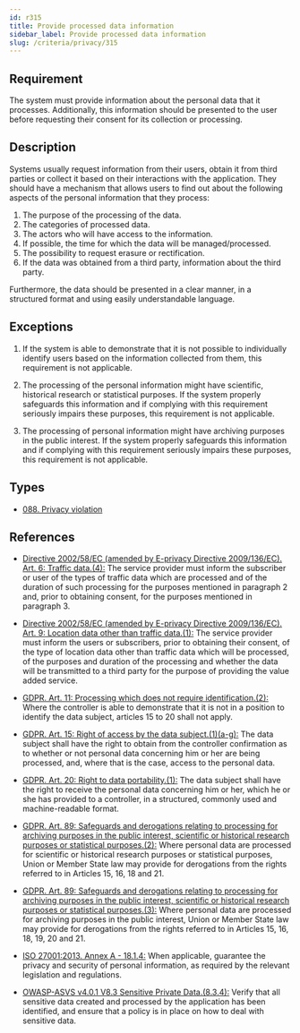 ```yaml
---
id: r315
title: Provide processed data information
sidebar_label: Provide processed data information
slug: /criteria/privacy/315
---
```


## Requirement

The system must provide information about the personal data that it processes.
Additionally, this information should be presented to the user before
requesting their consent for its collection or processing.

## Description

Systems usually request information from their users,
obtain it from third parties
or collect it based on their interactions with the application.
They should have a mechanism that allows users to find out about the following
aspects of the personal information that they process:

1. The purpose of the processing of the data.
2. The categories of processed data.
3. The actors who will have access to the information.
4. If possible, the time for which the data will be managed/processed.
5. The possibility to request erasure or rectification.
6. If the data was obtained from a third party, information about the third
party.

Furthermore, the data should be presented in a clear manner,
in a structured format and using easily understandable language.

## Exceptions

1. If the system is able to demonstrate that it is not possible to individually
identify users based on the information collected from them,
this requirement is not applicable.

2. The processing of the personal information might have scientific,
historical research or statistical purposes.
If the system properly safeguards this information and if complying with this
requirement seriously impairs these purposes,
this requirement is not applicable.

3. The processing of personal information might have archiving purposes
in the public interest.
If the system properly safeguards this information and if complying with this
requirement seriously impairs these purposes,
this requirement is not applicable.

## Types

- [088. Privacy violation](/types/088)

## References

- [Directive 2002/58/EC (amended by E-privacy Directive 2009/136/EC). Art. 6: Traffic data.(4):](https://eur-lex.europa.eu/legal-content/EN/TXT/PDF/?uri=CELEX:02002L0058-20091219)
The service provider must inform the subscriber or user of the types of traffic
data which are processed and of the duration of such processing for the
purposes mentioned in paragraph 2 and,
prior to obtaining consent,
for the purposes mentioned in paragraph 3.

- [Directive 2002/58/EC (amended by E-privacy Directive 2009/136/EC). Art. 9: Location data other than traffic data.(1):](https://eur-lex.europa.eu/legal-content/EN/TXT/PDF/?uri=CELEX:02002L0058-20091219)
The service provider must inform the users or subscribers,
prior to obtaining their consent,
of the type of location data other than traffic data which will be processed,
of the purposes and duration of the processing
and whether the data will be transmitted to a third party for the purpose of
providing the value added service.

- [GDPR. Art. 11: Processing which does not require identification.(2):](https://gdpr-info.eu/art-11-gdpr/)
Where the controller is able to demonstrate that it is not in a position to
identify the data subject,
articles 15 to 20 shall not apply.

- [GDPR. Art. 15: Right of access by the data subject.(1)(a-g):](https://gdpr-info.eu/art-15-gdpr/)
The data subject shall have the right to obtain from the controller
confirmation as to whether or not personal data concerning him or her are being
processed,
and, where that is the case, access to the personal data.

- [GDPR. Art. 20: Right to data portability.(1):](https://gdpr-info.eu/art-20-gdpr/)
The data subject shall have the right to receive the personal data concerning
him or her,
which he or she has provided to a controller,
in a structured, commonly used and machine-readable format.

- [GDPR. Art. 89: Safeguards and derogations relating to processing for archiving purposes in the public interest, scientific or historical research purposes or statistical purposes.(2):](https://gdpr-info.eu/art-89-gdpr/)
Where personal data are processed for scientific or historical research
purposes or statistical purposes,
Union or Member State law may provide for derogations from the rights referred
to in Articles 15, 16, 18 and 21.

- [GDPR. Art. 89: Safeguards and derogations relating to processing for archiving purposes in the public interest, scientific or historical research purposes or statistical purposes.(3):](https://gdpr-info.eu/art-89-gdpr/)
Where personal data are processed for archiving purposes in the public
interest,
Union or Member State law may provide for derogations from the rights referred
to in Articles 15, 16, 18, 19, 20 and 21.

- [ISO 27001:2013. Annex A - 18.1.4:](https://www.iso.org/obp/ui/#iso:std:54534:en)
When applicable, guarantee the privacy and security of personal information,
as required by the relevant legislation and regulations.

- [OWASP-ASVS v4.0.1 V8.3 Sensitive Private Data.(8.3.4):](https://owasp.org/www-project-application-security-verification-standard/)
Verify that all sensitive data created and processed by the application has
been identified,
and ensure that a policy is in place on how to deal with sensitive data.
